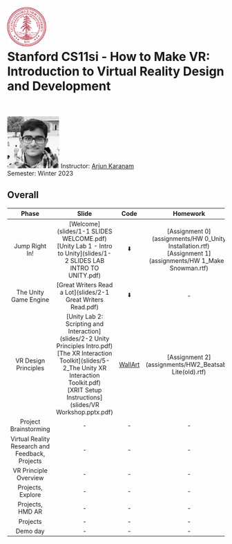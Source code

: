 <h1><img src="assets/stanford.svg" width="90" height="90" /> <br/> Stanford CS11si - How to Make VR: Introduction to Virtual Reality Design and Development</h1>
<br />
<br />
<img src="assets/arjun_karanam.webp" width="120" height="120" />
<span>Instructor: <a href="https://profiles.stanford.edu/arjun-karanam">Arjun Karanam</a></span>
<br />
<span>Semester: Winter 2023</span>

## Overall
| Phase |                                                                                                            Slide                                                                                                             |          Code           |                                                    Homework                                                     |
|:-----:|:----------------------------------------------------------------------------------------------------------------------------------------------------------------------------------------------------------------------------:|:-----------------------:|:---------------------------------------------------------------------------------------------------------------:|
|   Jump Right In!   |                                                    [Welcome](slides/1-1 SLIDES WELCOME.pdf)<br/>[Unity Lab 1 - Intro to Unity](slides/1-2 SLIDES LAB INTRO TO UNITY.pdf)                                                     |           ⬇️            | [Assignment 0](assignments/HW 0_Unity Installation.rtf)<br/>[Assignment 1](assignments/HW 1_Make a Snowman.rtf) |
|   The Unity Game Engine   |                                                                                [Great Writers Read a Lot](slides/2-1 Great Writers Read.pdf)                                                                                 |           ⬇️            |                                                        -                                                        |
|   VR Design Principles   | [Unity Lab 2: Scripting and Interaction](slides/2-2 Unity Principles Intro.pdf)<br/>[The XR Interaction Toolkit](slides/5-2_The Unity XR Interaction Toolkit.pdf)<br/>[XRIT Setup Instructions](slides/VR Workshop.pptx.pdf) | [WallArt](code/WallArt) |                             [Assignment 2](assignments/HW2_Beatsaber Lite(old).rtf)                             |
|   Project Brainstorming   |                                                                                                              -                                                                                                               |            -            |                                                        -                                                        |
|   Virtual Reality Research and Feedback, Projects   |                                                                                                              -                                                                                                               |            -            |                                                        -                                                        |
|   VR Principle Overview   |                                                                                                              -                                                                                                               |            -            |                                                        -                                                        |
|   Projects, Explore   |                                                                                                              -                                                                                                               |            -            |                                                        -                                                        |
|   Projects, HMD AR   |                                                                                                              -                                                                                                               |            -            |                                                        -                                                        |
|   Projects   |                                                                                                              -                                                                                                               |            -            |                                                        -                                                        |
|   Demo day   |                                                                                                              -                                                                                                               |            -            |                                                        -                                                        |

